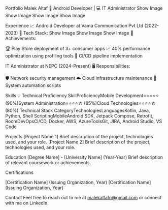 Portfolio
Malek Altaf
🚀 Android Developer | 💻 IT Administrator
Show Image
Show Image
Show Image
Show Image

Experience 📈
Android Developer at Vama Communication Pvt Ltd (2022-2023)
🔧 Tech Stack:
Show Image
Show Image
Show Image
📌 Achievements:

🏆 Play Store deployment of 3+ consumer apps
📈 40% performance optimization using profiling tools
🔄 CI/CD pipeline implementation

IT Administrator at NEPC (2024-Present)
🖥️ Responsibilities:

🛡️ Network security management
☁️ Cloud infrastructure maintenance
🔄 System automation scripts


Skills 💡
Technical Proficiency
SkillProficiencyMobile Development⭐⭐⭐⭐⭐ (90%)System Administration⭐⭐⭐⭐☆ (85%)Cloud Technologies⭐⭐⭐⭐☆ (80%)
Technical Stack
CategoryTechnologiesLanguagesKotlin, Java, Python, Shell ScriptingMobileAndroid SDK, Jetpack Compose, Retrofit, RoomDevOpsCI/CD, Docker, AWS, AzureToolsGit, JIRA, Android Studio, VS Code

Projects
[Project Name 1]
Brief description of the project, technologies used, and your role.
[Project Name 2]
Brief description of the project, technologies used, and your role.

Education
[Degree Name] - [University Name] (Year-Year)
Brief description of relevant coursework or achievements.

Certifications

[Certification Name] (Issuing Organization, Year)
[Certification Name] (Issuing Organization, Year)


Contact
Feel free to reach out to me at malekaltafn@gmail.com or connect with me on LinkedIn.
